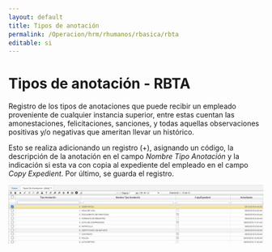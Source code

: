 ```yaml
---
layout: default
title: Tipos de anotación
permalink: /Operacion/hrm/rhumanos/rbasica/rbta
editable: si
---
```


# Tipos de anotación - RBTA  

Registro de los tipos de anotaciones que puede recibir un empleado proveniente de cualquier instancia superior, entre estas cuentan las amonestaciones, felicitaciones, sanciones, y todas aquellas observaciones positivas y/o negativas que ameritan llevar un histórico.  

Esto se realiza adicionando un registro (+), asignando un código, la descripción de la anotación en el campo _Nombre Tipo Anotación_ y la  indicación si esta va con copia al expediente del empleado en el campo _Copy Expedient_.  Por último, se guarda el registro.  

![](rbta.png)
